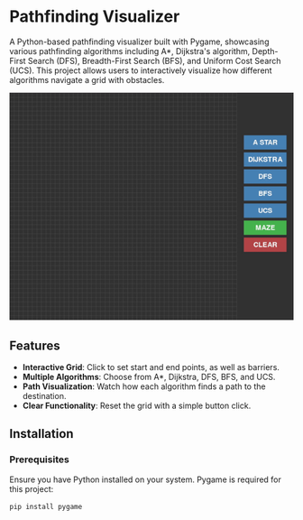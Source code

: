 # Pathfinding Visualizer

A Python-based pathfinding visualizer built with Pygame, showcasing various pathfinding algorithms including A*, Dijkstra's algorithm, Depth-First Search (DFS), Breadth-First Search (BFS), and Uniform Cost Search (UCS). This project allows users to interactively visualize how different algorithms navigate a grid with obstacles.

![Algorithm Example](assets/gifalgo.gif)

## Features

- **Interactive Grid**: Click to set start and end points, as well as barriers.
- **Multiple Algorithms**: Choose from A*, Dijkstra, DFS, BFS, and UCS.
- **Path Visualization**: Watch how each algorithm finds a path to the destination.
- **Clear Functionality**: Reset the grid with a simple button click.

## Installation

### Prerequisites

Ensure you have Python installed on your system. Pygame is required for this project:

```bash
pip install pygame
